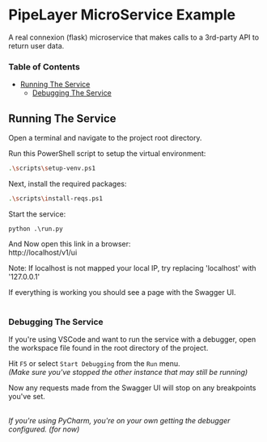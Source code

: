 # PipeLayer MicroService Example
A real connexion (flask) microservice that makes calls to a 3rd-party API to return user data.

### Table of Contents
* [Running The Service](#running-the-service)
  * [Debugging The Service](#debugging-the-service)

## Running The Service

Open a terminal and navigate to the project root directory.

Run this PowerShell script to setup the virtual environment:
```sh
.\scripts\setup-venv.ps1
```
Next, install the required packages:
```sh
.\scripts\install-reqs.ps1
```
Start the service:
```
python .\run.py
```
And Now open this link in a browser:<br>
http://localhost/v1/ui<br>

Note: If localhost is not mapped your local IP, try replacing 'localhost' with '127.0.0.1'

If everything is working you should see a page with the Swagger UI.
<br><br>

### Debugging The Service
If you're using VSCode and want to run the service with a debugger, open the workspace file found in the root directory of the project.

Hit `F5` or select `Start Debugging` from the `Run` menu.<br>
*(Make sure you've stopped the other instance that may still be running)*

Now any requests made from the Swagger UI will stop on any breakpoints you've set.<br><br>

*If you're using PyCharm, you're on your own getting the debugger configured. (for now)*
